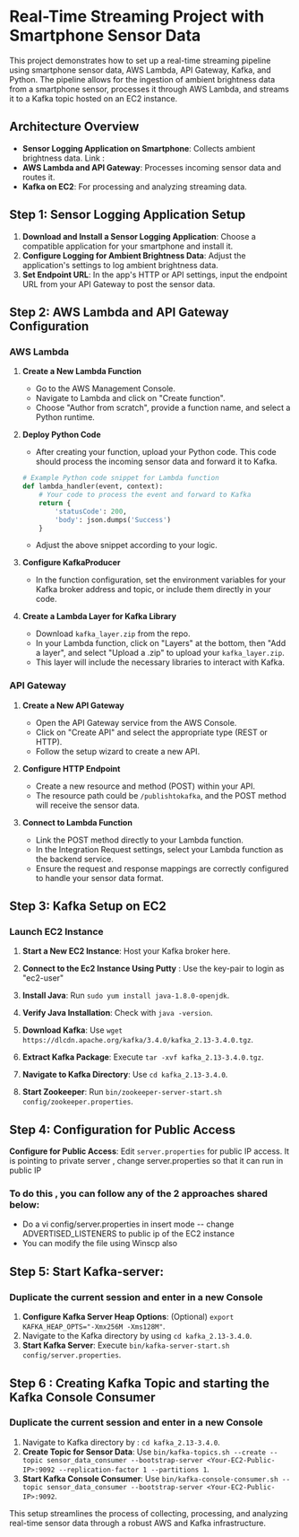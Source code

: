 # Real-Time Streaming Project with Smartphone Sensor Data

This project demonstrates how to set up a real-time streaming pipeline using smartphone sensor data, AWS Lambda, API Gateway, Kafka, and Python. The pipeline allows for the ingestion of ambient brightness data from a smartphone sensor, processes it through AWS Lambda, and streams it to a Kafka topic hosted on an EC2 instance.

## Architecture Overview

- **Sensor Logging Application on Smartphone**: Collects ambient brightness data. Link : 
- **AWS Lambda and API Gateway**: Processes incoming sensor data and routes it.
- **Kafka on EC2**: For processing and analyzing streaming data.

## Step 1: Sensor Logging Application Setup

1. **Download and Install a Sensor Logging Application**: Choose a compatible application for your smartphone and install it.
2. **Configure Logging for Ambient Brightness Data**: Adjust the application's settings to log ambient brightness data.
3. **Set Endpoint URL**: In the app's HTTP or API settings, input the endpoint URL from your API Gateway to post the sensor data.



## Step 2: AWS Lambda and API Gateway Configuration

### AWS Lambda

1. **Create a New Lambda Function**
    - Go to the AWS Management Console.
    - Navigate to Lambda and click on "Create function".
    - Choose "Author from scratch", provide a function name, and select a Python runtime.

2. **Deploy Python Code**
    - After creating your function, upload your Python code. This code should process the incoming sensor data and forward it to Kafka.
    ```python
    # Example Python code snippet for Lambda function
    def lambda_handler(event, context):
        # Your code to process the event and forward to Kafka
        return {
            'statusCode': 200,
            'body': json.dumps('Success')
        }
    ```
    - Adjust the above snippet according to your logic.

3. **Configure KafkaProducer**
    - In the function configuration, set the environment variables for your Kafka broker address and topic, or include them directly in your code.

4. **Create a Lambda Layer for Kafka Library**
    - Download `kafka_layer.zip` from the repo.
    - In your Lambda function, click on "Layers" at the bottom, then "Add a layer", and select "Upload a .zip" to upload your `kafka_layer.zip`.
    - This layer will include the necessary libraries to interact with Kafka.

### API Gateway

1. **Create a New API Gateway**
    - Open the API Gateway service from the AWS Console.
    - Click on "Create API" and select the appropriate type (REST or HTTP).
    - Follow the setup wizard to create a new API.

2. **Configure HTTP Endpoint**
    - Create a new resource and method (POST) within your API.
    - The resource path could be `/publishtokafka`, and the POST method will receive the sensor data.

3. **Connect to Lambda Function**
    - Link the POST method directly to your Lambda function.
    - In the Integration Request settings, select your Lambda function as the backend service.
    - Ensure the request and response mappings are correctly configured to handle your sensor data format.


## Step 3: Kafka Setup on EC2

### Launch EC2 Instance

1. **Start a New EC2 Instance**: Host your Kafka broker here.
2. **Connect to the Ec2 Instance Using Putty** : Use the key-pair to login as "ec2-user"
3. **Install Java**: Run `sudo yum install java-1.8.0-openjdk`.
4. **Verify Java Installation**: Check with `java -version`.

5. **Download Kafka**: Use `wget https://dlcdn.apache.org/kafka/3.4.0/kafka_2.13-3.4.0.tgz`.
6. **Extract Kafka Package**: Execute `tar -xvf kafka_2.13-3.4.0.tgz`.
7. **Navigate to Kafka Directory**: Use `cd kafka_2.13-3.4.0`.


8. **Start Zookeeper**: Run `bin/zookeeper-server-start.sh config/zookeeper.properties`.

## Step 4: Configuration for Public Access

**Configure for Public Access**: Edit `server.properties` for public IP access. It is pointing to private server , change server.properties so that it can run in public IP 



### To do this , you can follow any of the 2 approaches shared below:
- Do a vi config/server.properties in insert mode -- change ADVERTISED_LISTENERS to public ip of the EC2 instance
- You can modify the file using Winscp also

## Step 5: Start Kafka-server:
### Duplicate the current session and enter in a new Console

1. **Configure Kafka Server Heap Options**: (Optional) `export KAFKA_HEAP_OPTS="-Xmx256M -Xms128M"`.
2. Navigate to the Kafka directory by using `cd kafka_2.13-3.4.0`.
2. **Start Kafka Server**: Execute `bin/kafka-server-start.sh config/server.properties`.

## Step 6 : Creating Kafka Topic and starting the Kafka Console Consumer
### Duplicate the current session and enter in a new Console

1. Navigate to Kafka directory by : `cd kafka_2.13-3.4.0`.
2. **Create Topic for Sensor Data**: Use `bin/kafka-topics.sh --create --topic sensor_data_consumer --bootstrap-server <Your-EC2-Public-IP>:9092 --replication-factor 1 --partitions 1`.
3. **Start Kafka Console Consumer**: Use `bin/kafka-console-consumer.sh --topic sensor_data_consumer --bootstrap-server <Your-EC2-Public-IP>:9092`.


This setup streamlines the process of collecting, processing, and analyzing real-time sensor data through a robust AWS and Kafka infrastructure.
